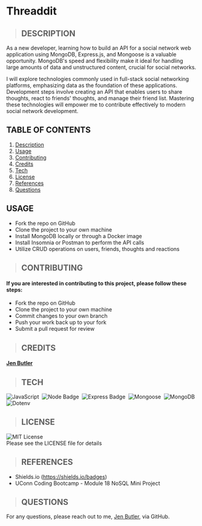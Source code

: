 # Threaddit
  > ## DESCRIPTION
As a new developer, learning how to build an API for a social network web application using MongoDB, Express.js, and Mongoose is a valuable opportunity. MongoDB's speed and flexibility make it ideal for handling large amounts of data and unstructured content, crucial for social networks. 

I will explore technologies commonly used in full-stack social networking platforms, emphasizing data as the foundation of these applications. Development steps involve creating an API that enables users to share thoughts, react to friends' thoughts, and manage their friend list. Mastering these technologies will empower me to contribute effectively to modern social network development.

## TABLE OF CONTENTS
  1. [Description](#description)
  2. [Usage](#usage)
  3. [Contributing](#contributing)
  4. [Credits](#credits)
  5. [Tech](#tech)
  6. [License](#license)
  7. [References](#references)
  8. [Questions](#questions)

## USAGE
- Fork the repo on GitHub
- Clone the project to your own machine
- Install MongoDB locally or through a Docker image
- Install Insomnia or Postman to perform the API calls
- Utilize CRUD operations on users, friends, thoughts and reactions

> ## CONTRIBUTING
#### If you are interested in contributing to this project, please follow these steps:
- Fork the repo on GitHub
- Clone the project to your own machine
- Commit changes to your own branch
- Push your work back up to your fork
- Submit a pull request for review

> ## CREDITS
#### [Jen Butler](https://github.com/justjenb)

> ## TECH
![JavaScript](https://img.shields.io/badge/JavaScript-F7DF1E?style=for-the-badge&logo=JavaScript&logoColor=white)&nbsp;
![Node Badge](https://img.shields.io/badge/Node.js-43853D?style=for-the-badge&logo=node.js&logoColor=white)&nbsp;
![Express Badge](https://img.shields.io/badge/Express.js-404D59?style=for-the-badge)&nbsp;
![Mongoose](https://img.shields.io/badge/Mongoose-323330?style=for-the-badge&logoColor=blue)&nbsp;
![MongoDB](https://img.shields.io/badge/MongoDB-4EA94B?style=for-the-badge&logo=mongodb&logoColor=white)&nbsp;
![Dotenv](https://img.shields.io/badge/Dotenv-black?style=for-the-badge&logo=dotenv&logoColor=FCE22A)&nbsp;
> ## LICENSE
![MIT License](https://img.shields.io/badge/License-MIT-yellow.svg)<br/>
Please see the LICENSE file for details

> ## REFERENCES
- Shields.io (https://shields.io/badges)
- UConn Coding Bootcamp - Module 18 NoSQL Mini Project

> ## QUESTIONS
For any questions, please reach out to me, [Jen Butler](https://github.com/justjenb), via GitHub.